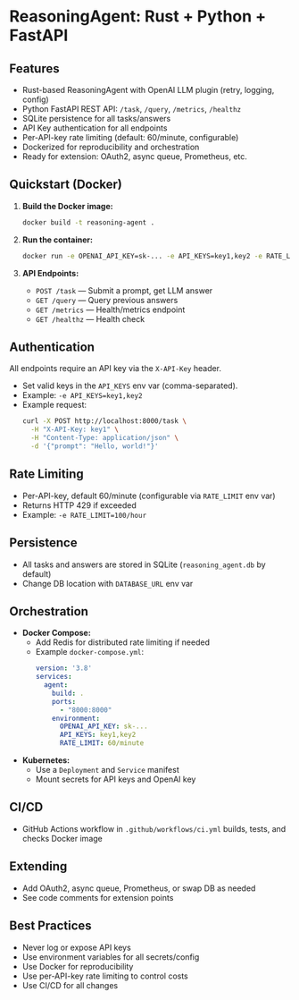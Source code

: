 # ReasoningAgent: Rust + Python + FastAPI

## Features
- Rust-based ReasoningAgent with OpenAI LLM plugin (retry, logging, config)
- Python FastAPI REST API: `/task`, `/query`, `/metrics`, `/healthz`
- SQLite persistence for all tasks/answers
- API Key authentication for all endpoints
- Per-API-key rate limiting (default: 60/minute, configurable)
- Dockerized for reproducibility and orchestration
- Ready for extension: OAuth2, async queue, Prometheus, etc.

## Quickstart (Docker)

1. **Build the Docker image:**
   ```sh
   docker build -t reasoning-agent .
   ```

2. **Run the container:**
   ```sh
   docker run -e OPENAI_API_KEY=sk-... -e API_KEYS=key1,key2 -e RATE_LIMIT=60/minute -p 8000:8000 reasoning-agent
   ```

3. **API Endpoints:**
   - `POST /task` — Submit a prompt, get LLM answer
   - `GET /query` — Query previous answers
   - `GET /metrics` — Health/metrics endpoint
   - `GET /healthz` — Health check

## Authentication

All endpoints require an API key via the `X-API-Key` header.
- Set valid keys in the `API_KEYS` env var (comma-separated).
- Example: `-e API_KEYS=key1,key2`
- Example request:
  ```sh
  curl -X POST http://localhost:8000/task \
    -H "X-API-Key: key1" \
    -H "Content-Type: application/json" \
    -d '{"prompt": "Hello, world!"}'
  ```

## Rate Limiting
- Per-API-key, default 60/minute (configurable via `RATE_LIMIT` env var)
- Returns HTTP 429 if exceeded
- Example: `-e RATE_LIMIT=100/hour`

## Persistence
- All tasks and answers are stored in SQLite (`reasoning_agent.db` by default)
- Change DB location with `DATABASE_URL` env var

## Orchestration
- **Docker Compose:**
  - Add Redis for distributed rate limiting if needed
  - Example `docker-compose.yml`:
    ```yaml
    version: '3.8'
    services:
      agent:
        build: .
        ports:
          - "8000:8000"
        environment:
          OPENAI_API_KEY: sk-...
          API_KEYS: key1,key2
          RATE_LIMIT: 60/minute
    ```
- **Kubernetes:**
  - Use a `Deployment` and `Service` manifest
  - Mount secrets for API keys and OpenAI key

## CI/CD
- GitHub Actions workflow in `.github/workflows/ci.yml` builds, tests, and checks Docker image

## Extending
- Add OAuth2, async queue, Prometheus, or swap DB as needed
- See code comments for extension points

## Best Practices
- Never log or expose API keys
- Use environment variables for all secrets/config
- Use Docker for reproducibility
- Use per-API-key rate limiting to control costs
- Use CI/CD for all changes